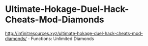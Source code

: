 # Ultimate-Hokage-Duel-Hack-Cheats-Mod-Diamonds
http://infinitresources.xyz/ultimate-hokage-duel-hack-cheats-mod-diamonds/ - Functions: Unlimited Diamonds
